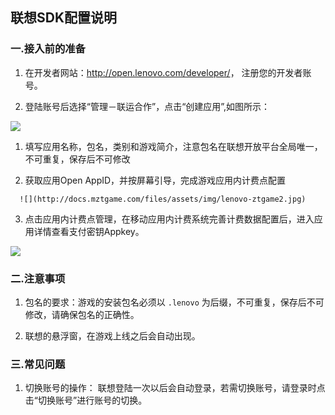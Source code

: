 ## 联想SDK配置说明

###  一.接入前的准备

  1. 在开发者网站：<http://open.lenovo.com/developer/>，
  注册您的开发者账号。

  2. 登陆账号后选择“管理－联运合作”，点击“创建应用”,如图所示：

  ![](http://docs.mztgame.com/files/assets/img/lenovo-ztgame1.jpg)

  1)    填写应用名称，包名，类别和游戏简介，注意包名在联想开放平台全局唯一，不可重复，保存后不可修改

  2)    获取应用Open AppID，并按屏幕引导，完成游戏应用内计费点配置

      ![](http://docs.mztgame.com/files/assets/img/lenovo-ztgame2.jpg)

  3. 点击应用内计费点管理，在移动应用内计费系统完善计费数据配置后，进入应用详情查看支付密钥Appkey。

  ![](http://docs.mztgame.com/files/assets/img/lenovo-ztgame3.jpg)




### 二.注意事项

  1.  包名的要求：游戏的安装包名必须以   `.lenovo`  为后缀，不可重复，保存后不可修改，请确保包名的正确性。

  2.  联想的悬浮窗，在游戏上线之后会自动出现。

### 三.常见问题

   1. 切换账号的操作：
           联想登陆一次以后会自动登录，若需切换账号，请登录时点击“切换账号”进行账号的切换。
